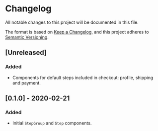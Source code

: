 # Changelog
All notable changes to this project will be documented in this file.

The format is based on [Keep a Changelog](https://keepachangelog.com/en/1.0.0/),
and this project adheres to [Semantic Versioning](https://semver.org/spec/v2.0.0.html).

## [Unreleased]

### Added

- Components for default steps included in checkout: profile, shipping and payment.

## [0.1.0] - 2020-02-21

### Added

- Initial `StepGroup` and `Step` components.
